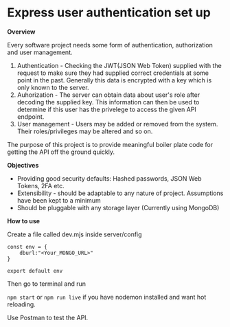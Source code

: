 # Express user authentication set up

**Overview**

Every software project needs some form of authentication, authorization and user management.

1. Authentication - Checking the JWT(JSON Web Token) supplied with the request to make sure they had supplied correct credentials at some point in the past. Generally this data is encrypted with a key which is only known to the server.
2. Auhorization - The server can obtain data about user's role after decoding the supplied key. This information can then be used to determine if this user has the privelege to access the given API endpoint. 
3. User management - Users may be added or removed from the system. Their roles/privileges may be altered and so on.

The purpose of this project is to provide meaningful boiler plate code for getting the API off the ground quickly.

**Objectives**

* Providing good security defaults: Hashed passwords, JSON Web Tokens, 2FA etc.
* Extensibility - should be adaptable to any nature of project. Assumptions have been kept to a minimum
* Should be pluggable with any storage layer (Currently using MongoDB)

**How to use**

Create a file called dev.mjs inside server/config

```
const env = {
    dburl:"<Your_MONGO_URL>"
}

export default env
```

Then go to terminal and run

`npm start` or `npm run live` if you have nodemon installed and want hot reloading.

Use Postman to test the API.